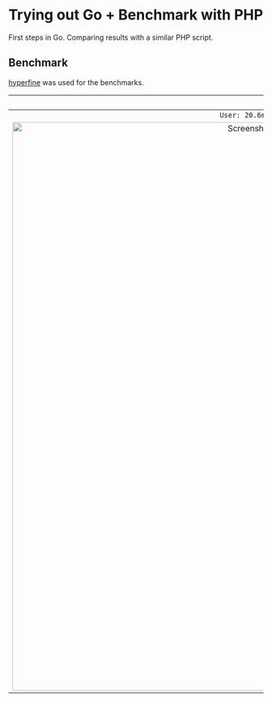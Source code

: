 # Trying out Go + Benchmark with PHP

First steps in Go. Comparing results with a similar PHP script.

## Benchmark

[hyperfine](https://github.com/sharkdp/hyperfine) was used for the benchmarks.

| PHP  | Go |
| :-------------: | :-------------: |
| `User: 20.6ms, System: 9.8ms - 74 runs` | `User: 5.1ms, System: 2.2ms - 286 runs` |
|<img width="1122" alt="Screenshot 2019-04-03 at 02 24 04" src="https://user-images.githubusercontent.com/6123841/55442537-becd1c00-55b7-11e9-8d53-5ab7d3f207ad.png">|<img width="1122" alt="Screenshot 2019-04-03 at 02 25 08" src="https://user-images.githubusercontent.com/6123841/55442538-becd1c00-55b7-11e9-96c8-3591b8695f36.png">|
